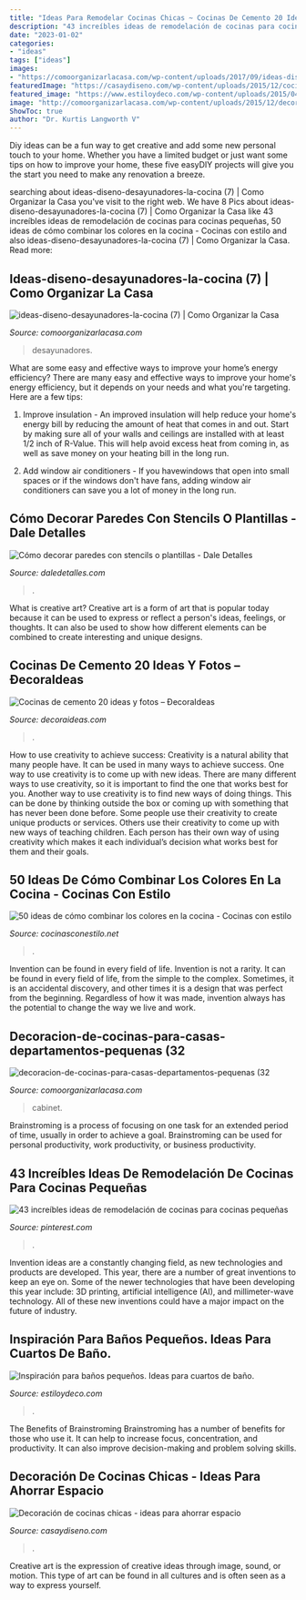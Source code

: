 ```yaml
---
title: "Ideas Para Remodelar Cocinas Chicas ~ Cocinas De Cemento 20 Ideas Y Fotos – ðecoraideas"
description: "43 increíbles ideas de remodelación de cocinas para cocinas pequeñas"
date: "2023-01-02"
categories:
- "ideas"
tags: ["ideas"]
images:
- "https://comoorganizarlacasa.com/wp-content/uploads/2017/09/ideas-diseno-desayunadores-la-cocina-7.jpg"
featuredImage: "https://casaydiseno.com/wp-content/uploads/2015/12/cocina-´-pequeñoa-forma-es.jpg"
featured_image: "https://www.estiloydeco.com/wp-content/uploads/2015/04/inspiracion-para-banos-pequenos-10.jpg"
image: "http://comoorganizarlacasa.com/wp-content/uploads/2015/12/decoracion-de-cocinas-para-casas-departamentos-pequenas-32.jpg"
ShowToc: true
author: "Dr. Kurtis Langworth V"
---
```



Diy ideas can be a fun way to get creative and add some new personal touch to your home. Whether you have a limited budget or just want some tips on how to improve your home, these five easyDIY projects will give you the start you need to make any renovation a breeze.

	

		
searching about ideas-diseno-desayunadores-la-cocina (7) | Como Organizar la Casa you've visit to the right web. We have 8 Pics about ideas-diseno-desayunadores-la-cocina (7) | Como Organizar la Casa like 43 increíbles ideas de remodelación de cocinas para cocinas pequeñas, 50 ideas de cómo combinar los colores en la cocina - Cocinas con estilo and also ideas-diseno-desayunadores-la-cocina (7) | Como Organizar la Casa. Read more:
		
    
## Ideas-diseno-desayunadores-la-cocina (7) | Como Organizar La Casa

<img loading=lazy src="https://comoorganizarlacasa.com/wp-content/uploads/2017/09/ideas-diseno-desayunadores-la-cocina-7.jpg" onerror="this.onerror=null;this.src='https://tse3.mm.bing.net/th?id=OIP.e6KQCkgQh8gGOQ_uDdTksAHaJ4&amp;pid=15.1';" alt="ideas-diseno-desayunadores-la-cocina (7) | Como Organizar la Casa">

_Source: comoorganizarlacasa.com_

>desayunadores. 

	

What are some easy and effective ways to improve your home’s energy efficiency?
There are many easy and effective ways to improve your home's energy efficiency, but it depends on your needs and what you're targeting. Here are a few tips:
1. Improve insulation - An improved insulation will help reduce your home's energy bill by reducing the amount of heat that comes in and out. Start by making sure all of your walls and ceilings are installed with at least 1/2 inch of R-Value. This will help avoid excess heat from coming in, as well as save money on your heating bill in the long run.

2. Add window air conditioners - If you havewindows that open into small spaces or if the windows don't have fans, adding window air conditioners can save you a lot of money in the long run.

    
## Cómo Decorar Paredes Con Stencils O Plantillas - Dale Detalles

<img loading=lazy src="https://www.daledetalles.com/wp-content/uploads/2020/06/como-decorar-paredes-con-stencils28-696x661.jpg" onerror="this.onerror=null;this.src='https://tse1.mm.bing.net/th?id=OIP.tLVUV9UzUNUmqs0txe7C8wHaHC&amp;pid=15.1';" alt="Cómo decorar paredes con stencils o plantillas - Dale Detalles">

_Source: daledetalles.com_

>. 

	

What is creative art?
Creative art is a form of art that is popular today because it can be used to express or reflect a person's ideas, feelings, or thoughts. It can also be used to show how different elements can be combined to create interesting and unique designs.

    
## Cocinas De Cemento 20 Ideas Y Fotos – ÐecoraIdeas

<img loading=lazy src="https://decoraideas.com/wp-content/uploads/2016/07/004-45.jpg" onerror="this.onerror=null;this.src='https://tse2.mm.bing.net/th?id=OIP.SL8AdGctd_p8zIyL2KgkXgHaFp&amp;pid=15.1';" alt="Cocinas de cemento 20 ideas y fotos – ÐecoraIdeas">

_Source: decoraideas.com_

>. 

	

How to use creativity to achieve success:
Creativity is a natural ability that many people have. It can be used in many ways to achieve success. One way to use creativity is to come up with new ideas. There are many different ways to use creativity, so it is important to find the one that works best for you. Another way to use creativity is to find new ways of doing things. This can be done by thinking outside the box or coming up with something that has never been done before. Some people use their creativity to create unique products or services. Others use their creativity to come up with new ways of teaching children. Each person has their own way of using creativity which makes it each individual’s decision what works best for them and their goals.

    
## 50 Ideas De Cómo Combinar Los Colores En La Cocina - Cocinas Con Estilo

<img loading=lazy src="http://3.bp.blogspot.com/-iOD9xtMS9NU/U-H_WLlOq5I/AAAAAAAAVJU/_bgx-ZkCtIs/s1600/cocinas-de-colores-combinados-arancucine17.jpg" onerror="this.onerror=null;this.src='https://tse3.mm.bing.net/th?id=OIP.eNWeKNe_jMM5GtSQ5b9fqwHaFe&amp;pid=15.1';" alt="50 ideas de cómo combinar los colores en la cocina - Cocinas con estilo">

_Source: cocinasconestilo.net_

>. 

	

Invention can be found in every field of life.
Invention is not a rarity. It can be found in every field of life, from the simple to the complex. Sometimes, it is an accidental discovery, and other times it is a design that was perfect from the beginning. Regardless of how it was made, invention always has the potential to change the way we live and work.

    
## Decoracion-de-cocinas-para-casas-departamentos-pequenas (32

<img loading=lazy src="http://comoorganizarlacasa.com/wp-content/uploads/2015/12/decoracion-de-cocinas-para-casas-departamentos-pequenas-32.jpg" onerror="this.onerror=null;this.src='https://tse1.mm.bing.net/th?id=OIP.NUF-Vc_hAe38RG-b_GZWMAHaLH&amp;pid=15.1';" alt="decoracion-de-cocinas-para-casas-departamentos-pequenas (32">

_Source: comoorganizarlacasa.com_

>cabinet. 

	

Brainstroming is a process of focusing on one task for an extended period of time, usually in order to achieve a goal. Brainstroming can be used for personal productivity, work productivity, or business productivity.

    
## 43 Increíbles Ideas De Remodelación De Cocinas Para Cocinas Pequeñas

<img loading=lazy src="https://i.pinimg.com/736x/86/74/9e/86749efca2ade40627ce97b7604a8532.jpg" onerror="this.onerror=null;this.src='https://tse4.mm.bing.net/th?id=OIP.s8NtH4QsYQR2Wl-90fJt1wHaLH&amp;pid=15.1';" alt="43 increíbles ideas de remodelación de cocinas para cocinas pequeñas">

_Source: pinterest.com_

>. 

	

Invention ideas are a constantly changing field, as new technologies and products are developed. This year, there are a number of great inventions to keep an eye on. Some of the newer technologies that have been developing this year include: 3D printing, artificial intelligence (AI), and millimeter-wave technology. All of these new inventions could have a major impact on the future of industry.

    
## Inspiración Para Baños Pequeños. Ideas Para Cuartos De Baño.

<img loading=lazy src="https://www.estiloydeco.com/wp-content/uploads/2015/04/inspiracion-para-banos-pequenos-10.jpg" onerror="this.onerror=null;this.src='https://tse2.mm.bing.net/th?id=OIP.CAmyAo3Mxh66HeNvgoG8OgHaLH&amp;pid=15.1';" alt="Inspiración para baños pequeños. Ideas para cuartos de baño.">

_Source: estiloydeco.com_

>. 

	

The Benefits of Brainstroming
Brainstroming has a number of benefits for those who use it. It can help to increase focus, concentration, and productivity. It can also improve decision-making and problem solving skills.

    
## Decoración De Cocinas Chicas - Ideas Para Ahorrar Espacio

<img loading=lazy src="https://casaydiseno.com/wp-content/uploads/2015/12/cocina-´-pequeñoa-forma-es.jpg" onerror="this.onerror=null;this.src='https://tse3.mm.bing.net/th?id=OIP.FXFsCpeKEoBHU5BkfOznIAHaGH&amp;pid=15.1';" alt="Decoración de cocinas chicas - ideas para ahorrar espacio">

_Source: casaydiseno.com_

>. 

	

Creative art is the expression of creative ideas through image, sound, or motion. This type of art can be found in all cultures and is often seen as a way to express yourself.

